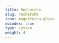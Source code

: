 ```yaml
---
title: Recherche
slug: recherche
icon: magnifying-glass
noindex: true
type: system
weight: 4
---
```

<!--
{{< search >}}
{{< forms >}}
-->